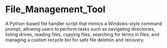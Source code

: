# File_Management_Tool
A Python-based file handler script that mimics a Windows-style command prompt, allowing users to perform tasks such as navigating directories, listing drives, reading files, copying files, searching for terms in files, and managing a custom recycle bin for safe file deletion and recovery.

